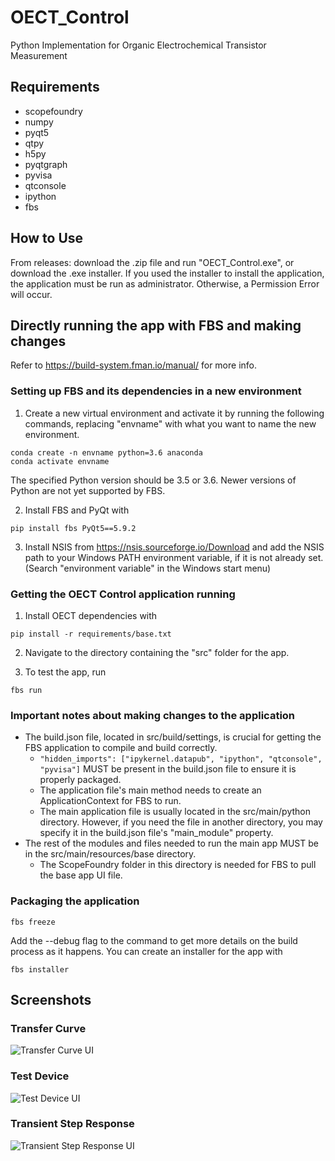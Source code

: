 # OECT_Control
Python Implementation for Organic Electrochemical Transistor Measurement

## Requirements
- scopefoundry
- numpy
- pyqt5
- qtpy
- h5py
- pyqtgraph
- pyvisa 
- qtconsole
- ipython
- fbs

## How to Use
From releases: download the .zip file and run "OECT_Control.exe", or download the .exe installer. 
If you used the installer to install the application, the application must be run as administrator. Otherwise, a Permission Error will occur.

## Directly running the app with FBS and making changes
Refer to https://build-system.fman.io/manual/ for more info. 

### Setting up FBS and its dependencies in a new environment
1. Create a new virtual environment and activate it by running the following commands, replacing "envname" with what you want to name the new environment.
```
conda create -n envname python=3.6 anaconda
conda activate envname
```
The specified Python version should be 3.5 or 3.6. Newer versions of Python are not yet supported by FBS.

2. Install FBS and PyQt with
```
pip install fbs PyQt5==5.9.2
```

3. Install NSIS from https://nsis.sourceforge.io/Download and add the NSIS path to your Windows PATH environment variable, if it is not already set. (Search "environment variable" in the Windows start menu)

### Getting the OECT Control application running

1. Install OECT dependencies with
```
pip install -r requirements/base.txt
```

2. Navigate to the directory containing the "src" folder for the app.

3. To test the app, run
```
fbs run
```

### Important notes about making changes to the application
- The build.json file, located in src/build/settings, is crucial for getting the FBS application to compile and build correctly.
  -  ```"hidden_imports": ["ipykernel.datapub", "ipython", "qtconsole", "pyvisa"]``` MUST be present in the build.json file to ensure it is properly packaged.
  - The application file's main method needs to create an ApplicationContext for FBS to run.
  - The main application file is usually located in the src/main/python directory. However, if you need the file in another directory, you may specify it in the build.json file's "main_module" property.
- The rest of the modules and files needed to run the main app MUST be in the src/main/resources/base directory.
  - The ScopeFoundry folder in this directory is needed for FBS to pull the base app UI file.

### Packaging the application
```
fbs freeze
```
Add the --debug flag to the command to get more details on the build process as it happens.
You can create an installer for the app with
```
fbs installer
```

## Screenshots
### Transfer Curve
![Transfer Curve UI](https://github.com/rajgiriUW/OECT_Control/blob/master/Screenshots/transfer_curve.jpg)
### Test Device
![Test Device UI](https://github.com/rajgiriUW/OECT_Control/blob/master/Screenshots/test_device.jpg)
### Transient Step Response
![Transient Step Response UI](https://github.com/rajgiriUW/OECT_Control/blob/master/Screenshots/transient_step.jpg)
